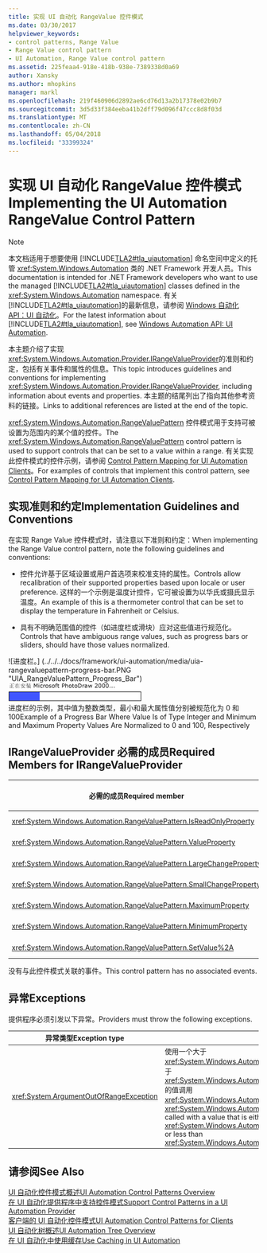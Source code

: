 ```yaml
---
title: 实现 UI 自动化 RangeValue 控件模式
ms.date: 03/30/2017
helpviewer_keywords:
- control patterns, Range Value
- Range Value control pattern
- UI Automation, Range Value control pattern
ms.assetid: 225feaa4-918e-418b-938e-7389338d0a69
author: Xansky
ms.author: mhopkins
manager: markl
ms.openlocfilehash: 219f460906d2892ae6cd76d13a2b17378e02b9b7
ms.sourcegitcommit: 3d5d33f384eeba41b2dff79d096f47ccc8d8f03d
ms.translationtype: MT
ms.contentlocale: zh-CN
ms.lasthandoff: 05/04/2018
ms.locfileid: "33399324"
---
```

# <a name="implementing-the-ui-automation-rangevalue-control-pattern"></a><span data-ttu-id="82c03-102">实现 UI 自动化 RangeValue 控件模式</span><span class="sxs-lookup"><span data-stu-id="82c03-102">Implementing the UI Automation RangeValue Control Pattern</span></span>
> [!NOTE]
>  <span data-ttu-id="82c03-103">本文档适用于想要使用 [!INCLUDE[TLA2#tla_uiautomation](../../../includes/tla2sharptla-uiautomation-md.md)] 命名空间中定义的托管 <xref:System.Windows.Automation> 类的 .NET Framework 开发人员。</span><span class="sxs-lookup"><span data-stu-id="82c03-103">This documentation is intended for .NET Framework developers who want to use the managed [!INCLUDE[TLA2#tla_uiautomation](../../../includes/tla2sharptla-uiautomation-md.md)] classes defined in the <xref:System.Windows.Automation> namespace.</span></span> <span data-ttu-id="82c03-104">有关 [!INCLUDE[TLA2#tla_uiautomation](../../../includes/tla2sharptla-uiautomation-md.md)]的最新信息，请参阅 [Windows 自动化 API：UI 自动化](http://go.microsoft.com/fwlink/?LinkID=156746)。</span><span class="sxs-lookup"><span data-stu-id="82c03-104">For the latest information about [!INCLUDE[TLA2#tla_uiautomation](../../../includes/tla2sharptla-uiautomation-md.md)], see [Windows Automation API: UI Automation](http://go.microsoft.com/fwlink/?LinkID=156746).</span></span>  
  
 <span data-ttu-id="82c03-105">本主题介绍了实现 <xref:System.Windows.Automation.Provider.IRangeValueProvider>的准则和约定，包括有关事件和属性的信息。</span><span class="sxs-lookup"><span data-stu-id="82c03-105">This topic introduces guidelines and conventions for implementing <xref:System.Windows.Automation.Provider.IRangeValueProvider>, including information about events and properties.</span></span> <span data-ttu-id="82c03-106">本主题的结尾列出了指向其他参考资料的链接。</span><span class="sxs-lookup"><span data-stu-id="82c03-106">Links to additional references are listed at the end of the topic.</span></span>  
  
 <span data-ttu-id="82c03-107"><xref:System.Windows.Automation.RangeValuePattern> 控件模式用于支持可被设置为范围内的某个值的控件。</span><span class="sxs-lookup"><span data-stu-id="82c03-107">The <xref:System.Windows.Automation.RangeValuePattern> control pattern is used to support controls that can be set to a value within a range.</span></span> <span data-ttu-id="82c03-108">有关实现此控件模式的控件示例，请参阅 [Control Pattern Mapping for UI Automation Clients](../../../docs/framework/ui-automation/control-pattern-mapping-for-ui-automation-clients.md)。</span><span class="sxs-lookup"><span data-stu-id="82c03-108">For examples of controls that implement this control pattern, see [Control Pattern Mapping for UI Automation Clients](../../../docs/framework/ui-automation/control-pattern-mapping-for-ui-automation-clients.md).</span></span>  
  
<a name="Implementation_Guidelines_and_Conventions"></a>   
## <a name="implementation-guidelines-and-conventions"></a><span data-ttu-id="82c03-109">实现准则和约定</span><span class="sxs-lookup"><span data-stu-id="82c03-109">Implementation Guidelines and Conventions</span></span>  
 <span data-ttu-id="82c03-110">在实现 Range Value 控件模式时，请注意以下准则和约定：</span><span class="sxs-lookup"><span data-stu-id="82c03-110">When implementing the Range Value control pattern, note the following guidelines and conventions:</span></span>  
  
-   <span data-ttu-id="82c03-111">控件允许基于区域设置或用户首选项来校准支持的属性。</span><span class="sxs-lookup"><span data-stu-id="82c03-111">Controls allow recalibration of their supported properties based upon locale or user preference.</span></span> <span data-ttu-id="82c03-112">这样的一个示例是温度计控件，它可被设置为以华氏或摄氏显示温度。</span><span class="sxs-lookup"><span data-stu-id="82c03-112">An example of this is a thermometer control that can be set to display the temperature in Fahrenheit or Celsius.</span></span>  
  
-   <span data-ttu-id="82c03-113">具有不明确范围值的控件（如进度栏或滑块）应对这些值进行规范化。</span><span class="sxs-lookup"><span data-stu-id="82c03-113">Controls that have ambiguous range values, such as progress bars or sliders, should have those values normalized.</span></span>  
  
 <span data-ttu-id="82c03-114">![进度栏。] (../../../docs/framework/ui-automation/media/uia-rangevaluepattern-progress-bar.PNG "UIA_RangeValuePattern_Progress_Bar")</span><span class="sxs-lookup"><span data-stu-id="82c03-114">![Progress bar.](../../../docs/framework/ui-automation/media/uia-rangevaluepattern-progress-bar.PNG "UIA_RangeValuePattern_Progress_Bar")</span></span>  
<span data-ttu-id="82c03-115">进度栏的示例，其中值为整数类型，最小和最大属性值分别被规范化为 0 和 100</span><span class="sxs-lookup"><span data-stu-id="82c03-115">Example of a Progress Bar Where Value Is of Type Integer and Minimum and Maximum Property Values Are Normalized to 0 and 100, Respectively</span></span>  
  
<a name="Required_Members_for_the_IRangeValueProvider"></a>   
## <a name="required-members-for-irangevalueprovider"></a><span data-ttu-id="82c03-116">IRangeValueProvider 必需的成员</span><span class="sxs-lookup"><span data-stu-id="82c03-116">Required Members for IRangeValueProvider</span></span>  
  
|<span data-ttu-id="82c03-117">必需的成员</span><span class="sxs-lookup"><span data-stu-id="82c03-117">Required member</span></span>|<span data-ttu-id="82c03-118">成员类型</span><span class="sxs-lookup"><span data-stu-id="82c03-118">Member type</span></span>|<span data-ttu-id="82c03-119">说明</span><span class="sxs-lookup"><span data-stu-id="82c03-119">Notes</span></span>|  
|---------------------|-----------------|-----------|  
|<xref:System.Windows.Automation.RangeValuePattern.IsReadOnlyProperty>|<span data-ttu-id="82c03-120">属性</span><span class="sxs-lookup"><span data-stu-id="82c03-120">Property</span></span>|<span data-ttu-id="82c03-121">无</span><span class="sxs-lookup"><span data-stu-id="82c03-121">None</span></span>|  
|<xref:System.Windows.Automation.RangeValuePattern.ValueProperty>|<span data-ttu-id="82c03-122">属性</span><span class="sxs-lookup"><span data-stu-id="82c03-122">Property</span></span>|<span data-ttu-id="82c03-123">无</span><span class="sxs-lookup"><span data-stu-id="82c03-123">None</span></span>|  
|<xref:System.Windows.Automation.RangeValuePattern.LargeChangeProperty>|<span data-ttu-id="82c03-124">属性</span><span class="sxs-lookup"><span data-stu-id="82c03-124">Property</span></span>|<span data-ttu-id="82c03-125">无</span><span class="sxs-lookup"><span data-stu-id="82c03-125">None</span></span>|  
|<xref:System.Windows.Automation.RangeValuePattern.SmallChangeProperty>|<span data-ttu-id="82c03-126">属性</span><span class="sxs-lookup"><span data-stu-id="82c03-126">Property</span></span>|<span data-ttu-id="82c03-127">无</span><span class="sxs-lookup"><span data-stu-id="82c03-127">None</span></span>|  
|<xref:System.Windows.Automation.RangeValuePattern.MaximumProperty>|<span data-ttu-id="82c03-128">属性</span><span class="sxs-lookup"><span data-stu-id="82c03-128">Property</span></span>|<span data-ttu-id="82c03-129">无</span><span class="sxs-lookup"><span data-stu-id="82c03-129">None</span></span>|  
|<xref:System.Windows.Automation.RangeValuePattern.MinimumProperty>|<span data-ttu-id="82c03-130">属性</span><span class="sxs-lookup"><span data-stu-id="82c03-130">Property</span></span>|<span data-ttu-id="82c03-131">无</span><span class="sxs-lookup"><span data-stu-id="82c03-131">None</span></span>|  
|<xref:System.Windows.Automation.RangeValuePattern.SetValue%2A>|<span data-ttu-id="82c03-132">方法</span><span class="sxs-lookup"><span data-stu-id="82c03-132">Methods</span></span>|<span data-ttu-id="82c03-133">无</span><span class="sxs-lookup"><span data-stu-id="82c03-133">None</span></span>|  
  
 <span data-ttu-id="82c03-134">没有与此控件模式关联的事件。</span><span class="sxs-lookup"><span data-stu-id="82c03-134">This control pattern has no associated events.</span></span>  
  
<a name="Exceptions"></a>   
## <a name="exceptions"></a><span data-ttu-id="82c03-135">异常</span><span class="sxs-lookup"><span data-stu-id="82c03-135">Exceptions</span></span>  
 <span data-ttu-id="82c03-136">提供程序必须引发以下异常。</span><span class="sxs-lookup"><span data-stu-id="82c03-136">Providers must throw the following exceptions.</span></span>  
  
|<span data-ttu-id="82c03-137">异常类型</span><span class="sxs-lookup"><span data-stu-id="82c03-137">Exception type</span></span>|<span data-ttu-id="82c03-138">条件</span><span class="sxs-lookup"><span data-stu-id="82c03-138">Condition</span></span>|  
|--------------------|---------------|  
|<xref:System.ArgumentOutOfRangeException>|<span data-ttu-id="82c03-139">使用一个大于<xref:System.Windows.Automation.RangeValuePattern.SetValue%2A> 或小于 <xref:System.Windows.Automation.RangeValuePattern.MaximumProperty> 的值调用 <xref:System.Windows.Automation.RangeValuePattern.MinimumProperty>。</span><span class="sxs-lookup"><span data-stu-id="82c03-139"><xref:System.Windows.Automation.RangeValuePattern.SetValue%2A> is called with a value that is either greater than <xref:System.Windows.Automation.RangeValuePattern.MaximumProperty> or less than <xref:System.Windows.Automation.RangeValuePattern.MinimumProperty>.</span></span>|  
  
## <a name="see-also"></a><span data-ttu-id="82c03-140">请参阅</span><span class="sxs-lookup"><span data-stu-id="82c03-140">See Also</span></span>  
 [<span data-ttu-id="82c03-141">UI 自动化控件模式概述</span><span class="sxs-lookup"><span data-stu-id="82c03-141">UI Automation Control Patterns Overview</span></span>](../../../docs/framework/ui-automation/ui-automation-control-patterns-overview.md)  
 [<span data-ttu-id="82c03-142">在 UI 自动化提供程序中支持控件模式</span><span class="sxs-lookup"><span data-stu-id="82c03-142">Support Control Patterns in a UI Automation Provider</span></span>](../../../docs/framework/ui-automation/support-control-patterns-in-a-ui-automation-provider.md)  
 [<span data-ttu-id="82c03-143">客户端的 UI 自动化控件模式</span><span class="sxs-lookup"><span data-stu-id="82c03-143">UI Automation Control Patterns for Clients</span></span>](../../../docs/framework/ui-automation/ui-automation-control-patterns-for-clients.md)  
 [<span data-ttu-id="82c03-144">UI 自动化树概述</span><span class="sxs-lookup"><span data-stu-id="82c03-144">UI Automation Tree Overview</span></span>](../../../docs/framework/ui-automation/ui-automation-tree-overview.md)  
 [<span data-ttu-id="82c03-145">在 UI 自动化中使用缓存</span><span class="sxs-lookup"><span data-stu-id="82c03-145">Use Caching in UI Automation</span></span>](../../../docs/framework/ui-automation/use-caching-in-ui-automation.md)
